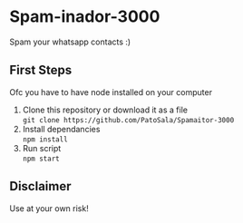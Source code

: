 # Spam-inador-3000
Spam your whatsapp contacts :)

## First Steps  
Ofc you have to have node installed on your computer  
1. Clone this repository or download it as a file  
  ```git clone https://github.com/PatoSala/Spamaitor-3000 ```  
2. Install dependancies  
  ``` npm install ```  
3. Run script  
``` npm start ```
## Disclaimer  
Use at your own risk!
